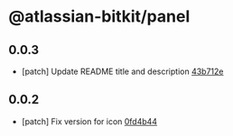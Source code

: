 # @atlassian-bitkit/panel

## 0.0.3
- [patch] Update README title and description [43b712e](https://bitbucket.org/atlassian/atlaskit-mk-2/commits/43b712e)

## 0.0.2
- [patch] Fix version for icon [0fd4b44](https://bitbucket.org/atlassian/atlaskit-mk-2/commits/0fd4b44)
